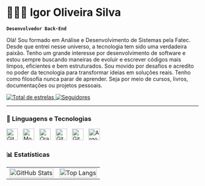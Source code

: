 # 👩🏻‍💻 Igor Oliveira Silva

**`Desenvolvedor Back-End`**

Olá! Sou formado em Análise e Desenvolvimento de Sistemas pela Fatec. Desde que entrei nesse universo, a tecnologia tem sido uma verdadeira paixão. Tenho um grande interesse por desenvolvimento de software e estou sempre buscando maneiras de evoluir e escrever códigos mais limpos, eficientes e bem estruturados. Sou movido por desafios e acredito no poder da tecnologia para transformar ideias em soluções reais. Tenho como filosofia nunca parar de aprender. Seja por meio de cursos, livros, documentações ou projetos pessoais.

<p align="left">
    <a href="https://github.com/igorosilva?tab=repositories&sort=stargazers">
        <img 
            alt="Total de estrelas" 
            title="Total de estrelas GitHub" 
            src="https://custom-icon-badges.demolab.com/github/stars/igorosilva?color=55960c&style=for-the-badge&labelColor=488207&logo=star&label=estrelas"
        />
    </a>
    <a href="https://github.com/igorosilva?tab=followers">
        <img 
            alt="Seguidores" 
            title="Me siga no GitHub" 
            src="https://custom-icon-badges.demolab.com/github/followers/igorosilva?color=236ad3&labelColor=1155ba&style=for-the-badge&logo=github&label=Seguidores&logoColor=white"
        />
    </a>
</p>

---

### 🤖 Linguagens e Tecnologias

<img 
    align="left" 
    alt="Git" 
    title="Git"
    width="30px" 
    style="padding-right: 10px;" 
    src="https://cdn.jsdelivr.net/gh/devicons/devicon@latest/icons/java/java-original.svg" 
/><img 
    align="left" 
    alt="MongoDB" 
    title="MongoDB" 
    width="30px" 
    style="padding-right: 10px;" 
    src="https://cdn.jsdelivr.net/gh/devicons/devicon@latest/icons/mongodb/mongodb-original.svg" 
/>
<img 
    align="left" 
    alt="Oracle" 
    title="Oracle" 
    width="30px" 
    style="padding-right: 10px;" 
    src="https://cdn.jsdelivr.net/gh/devicons/devicon@latest/icons/oracle/oracle-original.svg" 
/>
<img 
    align="left" 
    alt="Git" 
    title="Git"
    width="30px" 
    style="padding-right: 10px;" 
    src="https://cdn.jsdelivr.net/gh/devicons/devicon@latest/icons/git/git-original.svg" 
/>
<img 
    align="left" 
    alt="Git" 
    title="Git"
    width="30px" 
    style="padding-right: 10px;" 
    src="https://cdn.jsdelivr.net/gh/devicons/devicon@latest/icons/kubernetes/kubernetes-plain.svg" 
/>
<img 
    align="left" 
    alt="Argo CD" 
    title="Argo CD"
    width="30px" 
    style="padding-right: 10px;" 
    src="https://cdn.jsdelivr.net/gh/devicons/devicon@latest/icons/argocd/argocd-original.svg" 
/>

<br/>
<br/>

### 📊 Estatísticas


<table>
  <tr>
    <td>
      <img 
        alt="GitHub Stats"
        src="https://github-readme-stats.vercel.app/api?username=igorosilva&show_icons=true&theme=github_dark&include_all_commits=true&locale=pt-br" 
        width="100%"
      />
    </td>
    <td>
      <img 
        alt="Top Langs"
        src="https://github-readme-stats.vercel.app/api/top-langs/?username=igorosilva&theme=github_dark&layout=compact&custom_title=Tecnologias&langs_count=9" 
        width="100%"
      />
    </td>
  </tr>
</table>

<br clear="both"/>

